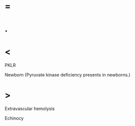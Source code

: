 # =

# .

# <

PKLR

Newborn (Pyruvate kinase deficiency presents in newborns.)

# >

Extravascular hemolysis

Echinocy

